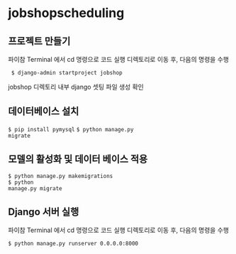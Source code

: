 # jobshopscheduling
## 프로젝트 만들기

파이참 Terminal 에서 cd 명령으로 코드 실행 디렉토리로 이동 후, 다음의 명령을 수행 <br/>

<code> $ django-admin startproject jobshop </code>

jobshop 디렉토리 내부 django 셋팅 파일 생성 확인 <br/>

## 데이터베이스 설치

<code>$ pip install pymysql</code>
<code>$ python manage.py migrate</code>

## 모델의 활성화 및 데이터 베이스 적용

<code>$ python manage.py makemigrations</code> <br/>
<code>$ python manage.py migrate</code>

## Django 서버 실행

파이참 Terminal 에서 cd 명령으로 코드 실행 디렉토리로 이동 후, 다음의 명령을 수행 <br/>

<code>$ python manage.py runserver 0.0.0.0:8000</code>
